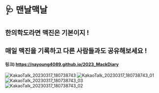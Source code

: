 # 🩺 맨날맥날
## 한의학도라면 맥진은 기본이지 ! 
## 매일 맥진을 기록하고 다른 사람들과도 공유해보세요 !
#### 링크) https://nayoung4089.github.io/2023_MackDiary
![KakaoTalk_20230317_180738743](https://user-images.githubusercontent.com/76803855/225861169-a884a685-8e08-4e9b-b4b8-24385b1ed4f0.jpg)
![KakaoTalk_20230317_180738743_01](https://user-images.githubusercontent.com/76803855/225861184-b19eaf7d-aa9c-4b30-8471-bccfe364516d.jpg)
![KakaoTalk_20230317_180738743_03](https://user-images.githubusercontent.com/76803855/225861202-2a15b3a4-6a83-41b4-acc1-de6274bd9588.jpg)
![KakaoTalk_20230317_180738743_02](https://user-images.githubusercontent.com/76803855/225861212-e65d013e-cc30-40be-8677-6beeb91b874b.jpg)

